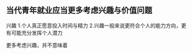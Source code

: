 ## 当代青年就业应当更多考虑兴趣与价值问题


兴趣
1.个人真正愿意投入时间与精力
2.兴趣一般来说更符合个人的能力方向，更有可能充分发挥个人潜力

更多考虑兴趣，并不意味着
<!--stackedit_data:
eyJoaXN0b3J5IjpbMTU4ODY2NDQ5MCw5NDgzMDcyODcsLTIwOT
I3NjgzODksLTQ2MTczMzQ5NiwtMjA4ODc0NjYxMl19
-->